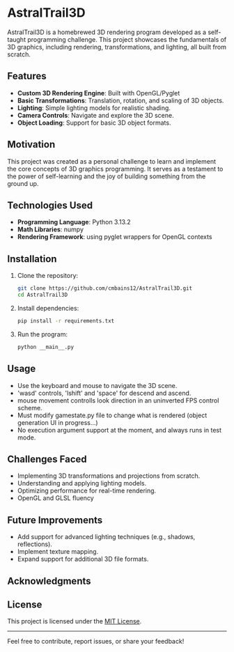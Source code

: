 # AstralTrail3D

AstralTrail3D is a homebrewed 3D rendering program developed as a self-taught programming challenge. This project showcases the fundamentals of 3D graphics, including rendering, transformations, and lighting, all built from scratch.

## Features

- **Custom 3D Rendering Engine**: Built with OpenGL/Pyglet
- **Basic Transformations**: Translation, rotation, and scaling of 3D objects.
- **Lighting**: Simple lighting models for realistic shading.
- **Camera Controls**: Navigate and explore the 3D scene.
- **Object Loading**: Support for basic 3D object formats.

## Motivation

This project was created as a personal challenge to learn and implement the core concepts of 3D graphics programming. It serves as a testament to the power of self-learning and the joy of building something from the ground up.

## Technologies Used

- **Programming Language**: Python 3.13.2
- **Math Libraries**: numpy
- **Rendering Framework**: using pyglet wrappers for OpenGL contexts

## Installation

1. Clone the repository:
    ```bash
    git clone https://github.com/cmbains12/AstralTrail3D.git
    cd AstralTrail3D
    ```
2. Install dependencies:
    ```bash
    pip install -r requirements.txt
    ```
3. Run the program:
    ```bash
    python __main__.py
    ```

## Usage

- Use the keyboard and mouse to navigate the 3D scene.
- 'wasd' controls, 'lshift' and 'space' for descend and ascend.
- mouse movement controlls look direction in an uninverted FPS control scheme.
- Must modify gamestate.py file to change what is rendered (object generation UI in progress...)
- No execution argument support at the moment, and always runs in test mode.

## Challenges Faced

- Implementing 3D transformations and projections from scratch.
- Understanding and applying lighting models.
- Optimizing performance for real-time rendering.
- OpenGL and GLSL fluency

## Future Improvements

- Add support for advanced lighting techniques (e.g., shadows, reflections).
- Implement texture mapping.
- Expand support for additional 3D file formats.

## Acknowledgments


## License

This project is licensed under the [MIT License](LICENSE).

---
Feel free to contribute, report issues, or share your feedback!